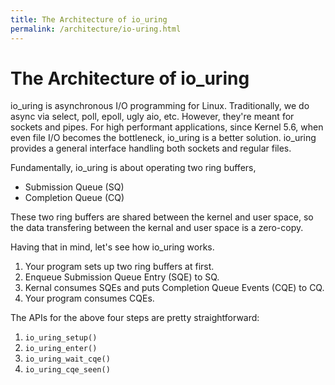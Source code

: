 ```yaml
---
title: The Architecture of io_uring
permalink: /architecture/io-uring.html
---
```


# The Architecture of io_uring

io_uring is asynchronous I/O programming for Linux. Traditionally, we do async via select, poll, epoll, ugly aio, etc. However, they're meant for sockets and pipes. For high performant applications, since Kernel 5.6, when even file I/O becomes the bottleneck, io_uring is a better solution. io_uring provides a general interface handling both sockets and regular files.

Fundamentally, io_uring is about operating two ring buffers,

* Submission Queue (SQ)
* Completion Queue (CQ)

These two ring buffers are shared between the kernel and user space, so the data transfering between the kernal and user space is a zero-copy.

Having that in mind, let's see how io_uring works.

1. Your program sets up two ring buffers at first.
2. Enqueue Submission Queue Entry (SQE) to SQ.
3. Kernal consumes SQEs and puts Completion Queue Events (CQE) to CQ.
4. Your program consumes CQEs.

The APIs for the above four steps are pretty straightforward:

1. `io_uring_setup()`
2. `io_uring_enter()`
3. `io_uring_wait_cqe()`
4. `io_uring_cqe_seen()`


